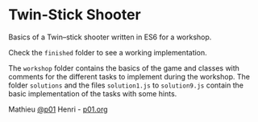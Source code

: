 # Twin-Stick Shooter

Basics of a Twin–stick shooter written in ES6 for a workshop.

Check the `finished` folder to see a working implementation.

The `workshop` folder contains the basics of the game and classes with comments for the different tasks to implement during the workshop. The folder `solutions` and the files `solution1.js` to `solution9.js` contain the basic implementation of the tasks with some hints.


Mathieu [@p01](https://twitter.com/p01) Henri - [p01.org](http://www.p01.org)
